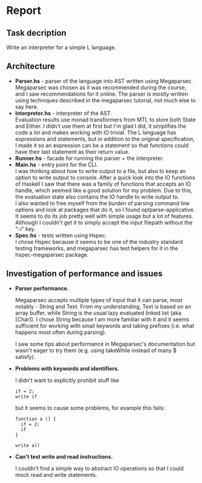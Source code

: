 # Report
## Task decription
Write an interpreter for a simple L language.
## Architecture
- **Parser.hs** - parser of the language into AST written using Megaparsec.  
  Megaparsec was chosen as it was recommended during the course, and I saw recommendations for it online.
  The parser is mostly written using techniques described in the megaparsec tutorial, not much else to say here.
- **Interpreter.hs** - interpreter of the AST.  
  Evaluation results use monad transformers from MTL to store both State and Either. I didn't use them at first but I'm glad I did, it simplifies the code a lot and makes working with IO trivial. The L language has expressions and statements, but in addition to the original specification, I made it so an expression can be a statement so that functions could have their last statement as their return value. 
- **Runner.hs** - facade for running the parser + the interpreter.
- **Main.hs** - entry point for the CLI.  
  I was thinking about how to write output to a file, but also to keep an option to write output to console. After a quick look into the IO functions of Haskell I saw that there was a family of functions that accepts an IO handle, which seemed like a good solution for my problem. Due to this, the evaluation state also contains the IO handle to write output to.  
  I also wanted to free myself from the burden of parsing command line options and look at packages that do it, so I found optparse-applicative. It seems to do its job pretty well with simple usage but a lot of features. Although I couldn't get it to simply accept the input filepath without the "-i" key.
- **Spec.hs** - tests written using Hspec.  
  I chose Hspec because it seems to be one of the industry standard testing frameworks, and megaparsec has test helpers for it in the hspec-megaparsec package.

## Investigation of performance and issues
- **Parser performance.**

  Megaparsec accepts multiple types of input that it can parse, most notably - String and Text. From my understanding, Text is based on an array buffer, while String is the usual lazy evaluated linked list (aka [Char]). I chose String because I am more familiar with it and it seems sufficient for working with small keywords and taking prefixes (i.e. what happens most often during parsing).
  
  I saw some tips about performance in Megaparsec's documentation but wasn't eager to try them (e.g. using takeWhile instead of many $ satisfy).
- **Problems with keywords and identifiers.**

  I didn't want to explicitly prohibit stuff like
  ```
  if = 2;
  write if
  ```
  but it seems to cause some problems, for example this fails:
  ```
  function a () {
    if = 2;
    if
  }

  write a()
  ```
- **Can't test write and read instructions.**

  I couldn't find a simple way to abstract IO operations so that I could mock read and write statements.
